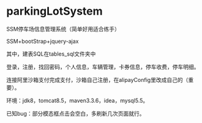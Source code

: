 # parkingLotSystem
SSM停车场信息管理系统（简单好用适合练手）

SSM+bootStrap+jquery-ajax

其中，建表SQL在tables_sql文件夹中

登录，注册，找回密码，个人信息，车辆管理，卡券信息，停车收费，停车明细。

连接阿里沙箱支付完成支付，沙箱自己注册，在alipayConfig里改成自己的（重要）。

环境：jdk8，tomcat8.5，maven3.3.6，idea，mysql5.5。

已知bug：部分模态框点击会空白，多刷新几次页面就行。
